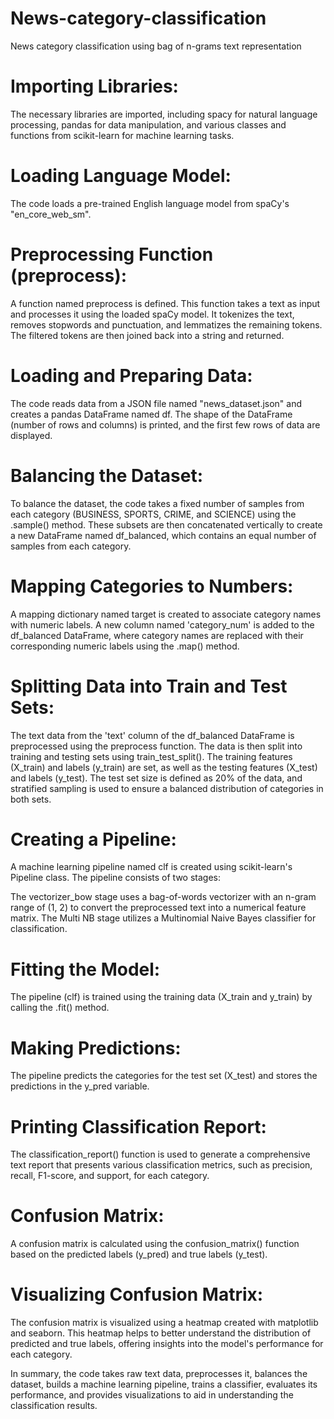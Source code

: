 # News-category-classification
News category classification using bag of n-grams text representation

# Importing Libraries:
The necessary libraries are imported, including spacy for natural language processing, pandas for data manipulation, and various classes and functions from scikit-learn for machine learning tasks.

# Loading Language Model:
The code loads a pre-trained English language model from spaCy's "en_core_web_sm".

# Preprocessing Function (preprocess):
A function named preprocess is defined. This function takes a text as input and processes it using the loaded spaCy model. It tokenizes the text, removes stopwords and punctuation, and lemmatizes the remaining tokens. The filtered tokens are then joined back into a string and returned.

# Loading and Preparing Data:
The code reads data from a JSON file named "news_dataset.json" and creates a pandas DataFrame named df. The shape of the DataFrame (number of rows and columns) is printed, and the first few rows of data are displayed.

# Balancing the Dataset:
To balance the dataset, the code takes a fixed number of samples from each category (BUSINESS, SPORTS, CRIME, and SCIENCE) using the .sample() method. These subsets are then concatenated vertically to create a new DataFrame named df_balanced, which contains an equal number of samples from each category.

# Mapping Categories to Numbers:
A mapping dictionary named target is created to associate category names with numeric labels. A new column named 'category_num' is added to the df_balanced DataFrame, where category names are replaced with their corresponding numeric labels using the .map() method.

# Splitting Data into Train and Test Sets:
The text data from the 'text' column of the df_balanced DataFrame is preprocessed using the preprocess function. The data is then split into training and testing sets using train_test_split(). The training features (X_train) and labels (y_train) are set, as well as the testing features (X_test) and labels (y_test). The test set size is defined as 20% of the data, and stratified sampling is used to ensure a balanced distribution of categories in both sets.

# Creating a Pipeline:
A machine learning pipeline named clf is created using scikit-learn's Pipeline class. The pipeline consists of two stages:

The vectorizer_bow stage uses a bag-of-words vectorizer with an n-gram range of (1, 2) to convert the preprocessed text into a numerical feature matrix.
The Multi NB stage utilizes a Multinomial Naive Bayes classifier for classification.

# Fitting the Model:
The pipeline (clf) is trained using the training data (X_train and y_train) by calling the .fit() method.

# Making Predictions:
The pipeline predicts the categories for the test set (X_test) and stores the predictions in the y_pred variable.

# Printing Classification Report:
The classification_report() function is used to generate a comprehensive text report that presents various classification metrics, such as precision, recall, F1-score, and support, for each category.

# Confusion Matrix:
A confusion matrix is calculated using the confusion_matrix() function based on the predicted labels (y_pred) and true labels (y_test).

# Visualizing Confusion Matrix:
The confusion matrix is visualized using a heatmap created with matplotlib and seaborn. This heatmap helps to better understand the distribution of predicted and true labels, offering insights into the model's performance for each category.

In summary, the code takes raw text data, preprocesses it, balances the dataset, builds a machine learning pipeline, trains a classifier, evaluates its performance, and provides visualizations to aid in understanding the classification results.
